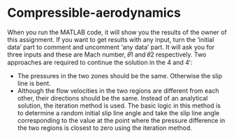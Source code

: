 # Compressible-aerodynamics

When you run the MATLAB code, it will show you the results of the owner of this assignment. If you want to get results with any input, turn 
the ‘initial data’ part to comment and uncomment ‘any data’ part. It will ask you for three inputs and these are Mach number, 𝜃1 and 𝜃2 respectively. 
Two approaches are required to continue the solution in the 4 and 4′: 
- The pressures in the two zones should be the same. Otherwise the slip line is bent. 
- Although the flow velocities in the two regions are different from each other, their directions should be the same. Instead of an analytical 
solution, the iteration method is used. The basic logic in this method is to determine a random initial slip line angle and take the slip line angle 
corresponding to the value at the point where the pressure difference in the two regions is closest to zero using the iteration method. 
